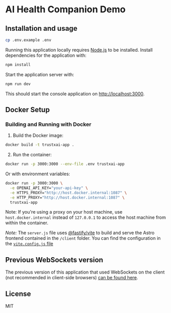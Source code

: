 # AI Health Companion Demo

## Installation and usage

```bash
cp .env.example .env
```

Running this application locally requires [Node.js](https://nodejs.org/) to be installed. Install dependencies for the application with:

```bash
npm install
```

Start the application server with:

```bash
npm run dev
```

This should start the console application on [http://localhost:3000](http://localhost:3000).

## Docker Setup

### Building and Running with Docker

1. Build the Docker image:
```bash
docker build -t trustxai-app .
```

2. Run the container:
```bash
docker run -p 3000:3000 --env-file .env trustxai-app
```

Or with environment variables:
```bash
docker run -p 3000:3000 \
  -e OPENAI_API_KEY="your-api-key" \
  -e HTTPS_PROXY="http://host.docker.internal:1087" \
  -e HTTP_PROXY="http://host.docker.internal:1087" \
  trustxai-app
```

Note: If you're using a proxy on your host machine, use `host.docker.internal` instead of `127.0.0.1` to access the host machine from within the container.

_Note:_ The `server.js` file uses [@fastify/vite](https://fastify-vite.dev/) to build and serve the Astro frontend contained in the `/client` folder. You can find the configuration in the [`vite.config.js` file](./vite.config.js)

## Previous WebSockets version

The previous version of this application that used WebSockets on the client (not recommended in client-side browsers) [can be found here](https://github.com/openai/openai-realtime-console/tree/websockets).

## License

MIT
